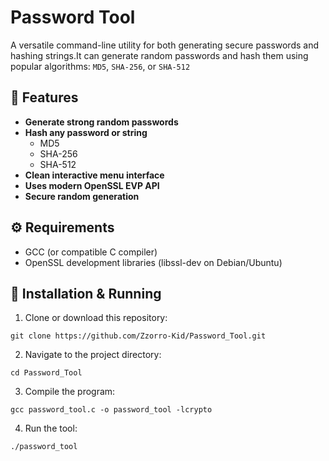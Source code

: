 # Password Tool

A versatile command-line utility for both generating secure passwords and hashing strings.It can generate random passwords and hash them using popular algorithms: `MD5`, `SHA-256`, or `SHA-512`


## 🔐 Features

- **Generate strong random passwords** 
- **Hash any password or string** 
  - MD5
  - SHA-256
  - SHA-512
- **Clean interactive menu interface**
- **Uses modern OpenSSL EVP API** 
- **Secure random generation** 


## ⚙️ Requirements

- GCC (or compatible C compiler)
- OpenSSL development libraries (libssl-dev on Debian/Ubuntu)


## 🚀 Installation & Running

  1. Clone or download this repository:
     
    git clone https://github.com/Zzorro-Kid/Password_Tool.git
     
  2. Navigate to the project directory:

    cd Password_Tool
     
  3. Compile the program:

    gcc password_tool.c -o password_tool -lcrypto
  
  4. Run the tool:

    ./password_tool
     


